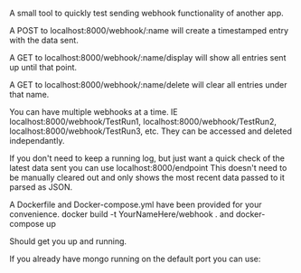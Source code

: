 A small tool to quickly test sending webhook functionality of another app. 

A POST to localhost:8000/webhook/:name will create a timestamped entry with the data sent.

A GET to localhost:8000/webhook/:name/display will show all entries sent up until that point.

A GET to localhost:8000/webhook/:name/delete will clear all entries under that name.

You can have multiple webhooks at a time. IE localhost:8000/webhook/TestRun1, localhost:8000/webhook/TestRun2, 
localhost:8000/webhook/TestRun3, etc. They can be accessed and deleted independantly. 

If you don't need to keep a running log, but just want a quick check of the latest data sent you can use 
localhost:8000/endpoint  This doesn't need to be manually cleared out and only shows the most recent data
passed to it parsed as JSON. 

A Dockerfile and Docker-compose.yml have been provided for your convenience. 
docker build -t YourNameHere/webhook .
and
docker-compose up

Should get you up and running. 

If you already have mongo running on the default port you can use:
    